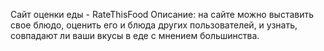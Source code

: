 Сайт оценки еды - RateThisFood
Описание: на сайте можно выставить свое блюдо, оценить его и блюда других пользователей, и узнать, совпадают ли ваши вкусы в еде с мнением большинства.
